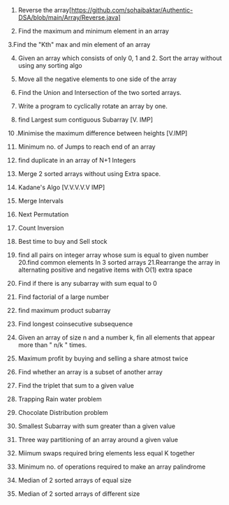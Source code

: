 1. Reverse the array[https://github.com/sohaibaktar/Authentic-DSA/blob/main/Array/Reverse.java]

2. Find the maximum and minimum element in an array

3.Find the "Kth" max and min element of an array 

4. Given an array which consists of only 0, 1 and 2. Sort the array without using any sorting algo

5. Move all the negative elements to one side of the array 

6. Find the Union and Intersection of the two sorted arrays.

7. Write a program to cyclically rotate an array by one.

8. find Largest sum contiguous Subarray [V. IMP]

10 .Minimise the maximum difference between heights [V.IMP]

11. Minimum no. of Jumps to reach end of an array

12. find duplicate in an array of N+1 Integers

13. Merge 2 sorted arrays without using Extra space.
14. Kadane's Algo [V.V.V.V.V IMP]
15. Merge Intervals
16. Next Permutation
17. Count Inversion
18. Best time to buy and Sell stock
19. find all pairs on integer array whose sum is equal to given number
20.find common elements In 3 sorted arrays
21.Rearrange the array in alternating positive and negative items with O(1) extra space
22. Find if there is any subarray with sum equal to 0
23. Find factorial of a large number
24. find maximum product subarray 
25. Find longest coinsecutive subsequence
26. Given an array of size n and a number k, fin all elements that appear more than " n/k " times.
27. Maximum profit by buying and selling a share atmost twice
28. Find whether an array is a subset of another array
29. Find the triplet that sum to a given value
30. Trapping Rain water problem
31. Chocolate Distribution problem
32. Smallest Subarray with sum greater than a given value
33. Three way partitioning of an array around a given value
34. Miimum swaps required bring elements less equal K together
35. Minimum no. of operations required to make an array palindrome
36. Median of 2 sorted arrays of equal size
37. Median of 2 sorted arrays of different size
